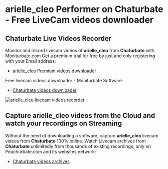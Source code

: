 # arielle_cleo Performer on Chaturbate - Free LiveCam videos downloader

## Chaturbate Live Videos Recorder

Monitor and record livecam videos of **arielle_cleo** from **Chaturbate** with Moniturbate.com
Get a premium trial for free by just and only registering with your Email address:
* [arielle_cleo Premium videos downloader](https://moniturbate.com/request-demo-licence-key.html)

Free livecam videos downloader - Moniturbate Software:
* [Chaturbate videos downloader](https://moniturbate.com/moniturbate-download-software.html)

![arielle_cleo livecam videos recorder](https://peachurnet.com/templates/moniturbate-software.png)


## Capture arielle_cleo videos from the Cloud and watch your recordings on Streaming

Without the need of downloading a software, capture **arielle_cleo** livecam videos from **Chaturbate** 100% online.
Watch Livecam archives from **Chaturbate** unlimitedly from thousands of existing recordings, only on Peachurbate.com and its websites network:
* [Chaturbate videos archives](https://peachurnet.com/)